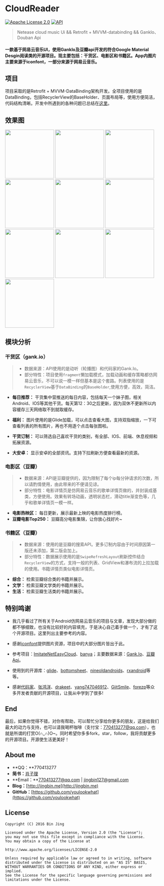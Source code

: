 # CloudReader

[![Apache License 2.0][1]][2] 
[![API][3]][4]

> Netease cloud music Ui && Retrofit + MVVM-databinding && GankIo、Douban Api 

#### 一款基于网易云音乐UI，使用GankIo及豆瓣api开发的符合Google Material Desgin阅读类的开源项目。现主要包括：干货区、电影区和书籍区。App内图片主要来源于iconfont，一部分来源于网易云音乐。

## 项目
项目采取的是Retrofit + MVVM-DataBinding架构开发。全项目使用的是DataBinding，包括RecyclerView的BaseHolder、页面布局等，使用方便简洁，代码结构清晰。开发中所遇到的各种问题已总结在[这里][5]。

## 效果图

<img width="160" height=“274” src="https://github.com/youlookwhat/CloudReader/blob/master/screenshot/page_gank_00.png"></img>
<img width="160" height=“274” src="https://github.com/youlookwhat/CloudReader/blob/master/screenshot/page_gank_01.png"></img>
<img width="160" height=“274” src="https://github.com/youlookwhat/CloudReader/blob/master/screenshot/page_gank_02.png"></img>
<img width="160" height=“274” src="https://github.com/youlookwhat/CloudReader/blob/master/screenshot/page_gank_03.png"></img>
<img width="160" height=“274” src="https://github.com/youlookwhat/CloudReader/blob/master/screenshot/page_gank_04.png"></img>
<img width="160" height=“274” src="https://github.com/youlookwhat/CloudReader/blob/master/screenshot/page_movie_01.png"></img>
<img width="160" height=“274” src="https://github.com/youlookwhat/CloudReader/blob/master/screenshot/page_movie_02.png"></img>
<img width="160" height=“274” src="https://github.com/youlookwhat/CloudReader/blob/master/screenshot/page_movie_03.png"></img>
<img width="160" height=“274” src="https://github.com/youlookwhat/CloudReader/blob/master/screenshot/page_book_01.png"></img>
<img width="160" height=“274” src="https://github.com/youlookwhat/CloudReader/blob/master/screenshot/page_menu_01.png"></img>

## 模块分析
### 干货区（gank.io）
> - 数据来源：API使用的是动听（轮播图）和代码家的Gank.Io。
> - 部分特性：项目使用``fragment``懒加载模式，加载动画和缓存策略都仿网易云音乐，不可以说一模一样但基本是这个套路。列表使用的是``RecyclerView``基于``DataBinding``的``BaseHolder``,使用方便，高效，简洁。

- **每日推荐：** 干货集中营推送的每日内容，包括每天一个妹子图，相关Android、IOS等其他干货。每天第12：30之后更新，因为双休不更新所以内容缓存三天网络取不到就取缓存。

- **福利：** 图片使用的是Glide加载，可以点击查看大图，支持双指缩放，一下可查看列表的所有图片，再也不用逐个点击每张图啦。

- **干货订制：** 可以筛选自己喜欢干货的类别，有全部、IOS、前端、休息视频和拓展资源。

- **大安卓：** 显示安卓的全部资讯。支持下拉刷新方便查看最新的资源。


### 电影区（豆瓣）
> - 数据来源：API是豆瓣提供的，因为限制了每个ip每分钟请求的次数，所以请酌情使用，由此带来的不便请见谅。
> - 部分特性：电影详情页是仿网易云音乐的歌单详情页做的，并封装成基类，方便使用。效果有转场动画，透明状态栏，滑动title渐变色等，几乎和歌单详情页一模一样。

 - **电影热映区：** 每日更新，展示最新上映的电影热度排行榜。
 - **豆瓣电影Top250：** 豆瓣高分电影集锦，让你放心找好片~

### 书籍区（豆瓣）
> - 数据来源：使用的是豆瓣的搜索API。更多订制内容由于时间原因第一版还未添加，第二版会加上。
> - 部分特性：数据展示使用的是``SwipeRefreshLayout``刷新控件结合``RecyclerView``的方式，支持一般的列表、GridView和瀑布流的上拉加载的使用。书籍详情页类似电影详情页。

 - **综合：** 检索豆瓣综合类的书籍并展示。
 - **文学：** 检索豆瓣文学类的书籍并展示。
 - **生活：** 检索豆瓣生活类的书籍并展示。

## 特别鸣谢
 - 我几乎看过了所有关于Android仿网易云音乐的项目与文章，发现大部分做的都不够细致，也没有比较好的内容填充，于是决心自己着手做一个，才有了这个开源项目。这里列出主要参考的内容。
 
 - 感谢[iconfont][6]提供图片资源，项目中的大部分图片皆出于此。

 - 参考项目：[ImitateNetEasyCloud][7]、[banya][8]；主要数据来源：[Gank.Io][9]、[豆瓣Api][10]。

 - 使用到的开源库：[glide][11]、[bottomsheet][12]、[nineoldandroids][13]、[rxandroid][14]等等。

 - 感谢[代码家][15]、[张鸿洋][16]、[drakeet][17]、[yang747046912][18]、[GiitSmile][19]、[forezp][20]等众多开发者贡献的开源项目，让我从中学到了很多!
 
 
 
## End
最后，如果你觉得不错，对你有帮助，可以帮忙分享给你更多的朋友，这是给我们最大的动力与支持，也可以请我喝杯咖啡（支付宝：770413277@qq.com），也就是所谓的打赏O(∩_∩)O~。同时希望你多多fork，star，follow，我将贡献更多的开源项目。开源使生活更美好！

## About me
 - **QQ：**770413277
 - **简书：**[肖子理](http://www.jianshu.com/users/e43c6e979831/latest_articles)
 - **Email：**770413277@qq.com | jingbin127@gmail.com
 - **Blog：**[http://jingbin.me](http://jingbin.me)
 - **GitHub：**[https://github.com/youlookwhat](https://github.com/youlookwhat)

## License
```
Copyright (C) 2016 Bin Jing

Licensed under the Apache License, Version 2.0 (the "License");
you may not use this file except in compliance with the License.
You may obtain a copy of the License at

http://www.apache.org/licenses/LICENSE-2.0

Unless required by applicable law or agreed to in writing, software
distributed under the License is distributed on an "AS IS" BASIS,
WITHOUT WARRANTIES OR CONDITIONS OF ANY KIND, either express or implied.
See the License for the specific language governing permissions and
limitations under the License.
```

[1]:https://img.shields.io/github/license/HeinrichReimer/material-intro.svg
[2]:https://www.apache.org/licenses/LICENSE-2.0.html
[3]:https://img.shields.io/badge/API-19%2B-blue.svg?style=flat
[4]:https://android-arsenal.com/api?level=19

[5]:http://jingbin.me/2017/11/23/%E5%BC%80%E5%8F%91%E4%B8%AD%E6%89%80%E9%81%87%E9%97%AE%E9%A2%98%E5%BD%92%E7%BA%B3/
[6]:http://www.iconfont.cn/plus
[7]:https://github.com/GiitSmile/ImitateNetEasyCloud
[8]:https://github.com/forezp/banya
[9]:https://gank.io/api
[10]:https://developers.douban.com/wiki/?title=terms
[11]:https://github.com/bumptech/glide
[12]:https://github.com/Flipboard/bottomsheet
[13]:https://github.com/JakeWharton/NineOldAndroids
[14]:https://github.com/ReactiveX/RxAndroid
[15]:https://github.com/daimajia
[16]:https://github.com/hongyangAndroid
[17]:https://github.com/drakeet
[18]:https://github.com/yang747046912
[19]:https://github.com/GiitSmile
[20]:https://github.com/forezp